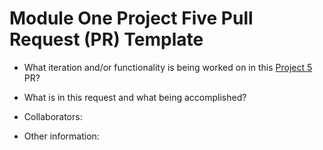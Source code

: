 # Module One Project Five Pull Request (PR) Template #

- What iteration and/or functionality is being worked on in this [Project 5](https://frontend.turing.edu/projects/module-1/tic-tac-toe-solo.html) PR?

- What is in this request and what being accomplished?

- Collaborators:

- Other information: 
